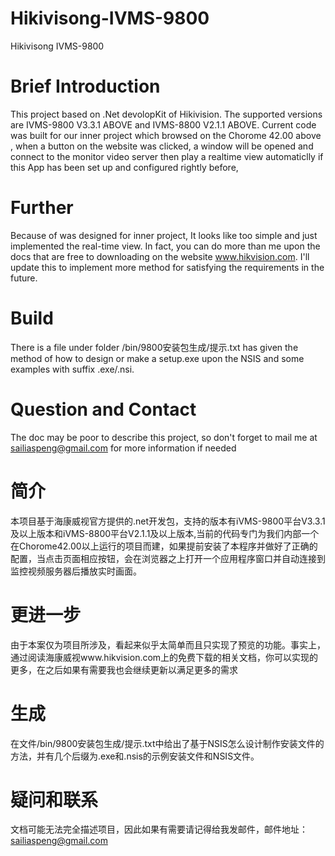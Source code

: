 # Hikivisong-IVMS-9800 
Hikivisong IVMS-9800
# Brief Introduction
This project based on .Net devolopKit of Hikivision. The supported versions are  IVMS-9800 V3.3.1 ABOVE and IVMS-8800 V2.1.1 ABOVE.
Current code was built for our inner project which browsed on the Chorome 42.00 above , when a button on the website was  clicked, a
window will be opened and connect to the monitor video server then play a realtime view  automaticlly if this App has been set up and 
configured rightly before,
# Further  
Because of was designed for inner project, It looks like too simple and just implemented the real-time view. In fact, you can do more than
me upon the docs that are free to downloading  on the website www.hikvision.com. I'll update this to implement more method for satisfying	the requirements in the future.
# Build 
There is a  file under folder /bin/9800安装包生成/提示.txt has given the method of how to design or make a setup.exe upon the NSIS and some examples with
suffix .exe/.nsi.
# Question and Contact 
The doc may be poor to describe this project, so don't forget to mail me at sailiaspeng@gmail.com for more information if needed
# 简介
本项目基于海康威视官方提供的.net开发包，支持的版本有iVMS-9800平台V3.3.1及以上版本和iVMS-8800平台V2.1.1及以上版本,当前的代码专门为我们内部一个在Chorome42.00以上运行的项目而建，如果提前安装了本程序并做好了正确的配置，当点击页面相应按钮，会在浏览器之上打开一个应用程序窗口并自动连接到监控视频服务器后播放实时画面。
# 更进一步
由于本案仅为项目所涉及，看起来似乎太简单而且只实现了预览的功能。事实上，通过阅读海康威视www.hikvision.com上的免费下载的相关文档，你可以实现的更多，在之后如果有需要我也会继续更新以满足更多的需求
# 生成
在文件/bin/9800安装包生成/提示.txt中给出了基于NSIS怎么设计制作安装文件的方法，并有几个后缀为.exe和.nsis的示例安装文件和NSIS文件。
# 疑问和联系
文档可能无法完全描述项目，因此如果有需要请记得给我发邮件，邮件地址：sailiaspeng@gmail.com
